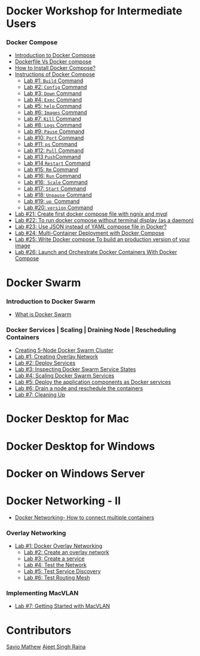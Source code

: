 # Docker Workshop for Intermediate Users

### Docker Compose

- [Introduction to Docker Compose]()<br>
- [Dockerfile Vs Docker compose ]()<br>
- [How to Install Docker Compose? ]()<br>
- [Instructions of Docker Compose]()<br>
     - [Lab #1: `Build` Command ]()<br>
     - [Lab #2: `Config` Command ]()<br>
     - [Lab #3: `Down` Command  ]()<br>
     - [Lab #4: `Exec` Command ]()<br>
     - [Lab #5: `help` Command ]()<br>
     - [Lab #6: `Images` Command ]()<br>
     - [Lab #7: `Kill` Command ]()<br>
     - [Lab #8: `Logs` Command ]()<br>
     - [Lab #9:  `Pause` Command ]()<br>
     - [Lab #10: `Port` Command ]()<br>
     - [Lab #11: `ps` Command ]()<br>
     - [Lab #12: `Pull` Command ]()<br>
     - [Lab #13 ` Push `Command ]()<br>
     - [Lab #14 `Restart` Command ]()<br>
     - [Lab #15: `Rm` Command ]()<br>
     - [Lab #16: `Run` Command ]()<br>
     - [Lab #16:` Scale` Command]()<br>
     - [Lab #17: `Start` Command]()<br>
     - [Lab #18: `Unpause` Command ]()<br>
     - [Lab #19:  `up `Command ]()<br>
     - [Lab #20:  `version` Command]()<br>
- [Lab #21: Create first docker compose file with ngnix and myql]()<br>
- [Lab #22: To run docker compose without terminal display (as a daemon) ]()<br> 
- [Lab #23: Use JSON instead of YAML compose file in Docker?]()<br>
- [Lab #24: Multi-Container Deployment with Docker Compose ]()<br>
- [Lab #25: Write Docker compose To build an production version of your image]()<br>
- [Lab #26: Launch and Orchestrate Docker Containers With Docker Compose ]()<br>

# Docker Swarm

### Introduction to Docker Swarm

- [What is Docker Swarm](./what-is-docker-swarm.md)<br>

### Docker Services | Scaling | Draining Node | Rescheduling Containers

- [Creating 5-Node Docker Swarm Cluster](./getting-started-with-swarm.md)<br>
- [Lab #1: Creating Overlay Network](./lab1-docker-network-overlay.md)<br>
- [Lab #2: Deploy Services ](./lab2-deploy-services.md)<br>
- [Lab #3: Inspecting Docker Swarm Service States](./lab3-inspect-services.md)<br>
- [Lab #4: Scaling Docker Swarm Services](./lab4-scaling-services.md)<br>
- [Lab #5: Deploy the application components as Docker services ](./lab5-deploy-app-component-as-docker-services.md)<br>
- [Lab #6: Drain a node and reschedule the containers](./lab6-drain-a-node-reschedule-md)<br>
- [Lab #7: Cleaning Up ](./lab7-cleaning-up.md)<br>




# Docker Desktop for Mac


# Docker Desktop for Windows


# Docker on Windows Server



# Docker Networking - II

- [Docker Networking- How to connect multiple containers]()<br>

### Overlay Networking

- [Lab #1: Docker Overlay Networking]()
   - [Lab #2: Create an overlay network]()
   - [Lab #3: Create a service]()
   - [Lab #4: Test the Network]()
   - [Lab #5: Test Service Discovery]()
   - [Lab #6: Test Routing Mesh]()

### Implementing MacVLAN

- [Lab #7: Getting Started with MacVLAN](networking/lab7-macvlan.md)


# Contributors

[Savio Mathew](https://www.linkedin.com/in/saviovettoor)
[Ajeet Singh Raina](https://github.com/ajeetraina)
 
